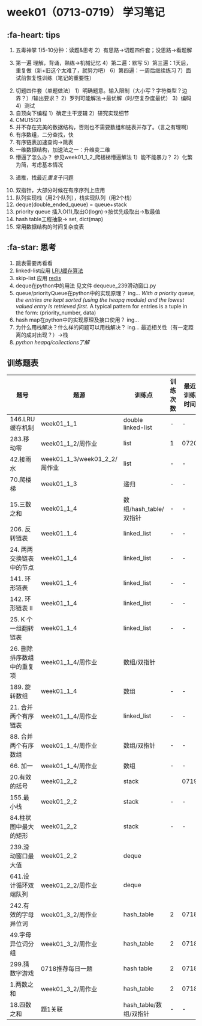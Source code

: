 # week01（0713-0719） 学习笔记
## :fa-heart: tips
1. 五毒神掌
  1)5-10分钟：读题&思考
  2）有思路->切题四件套；没思路->看题解
  3) 第一遍 理解，背诵，熟练->机械记忆 
  4）第二遍：默写
  5）第三遍：1天后，重复做（新+旧这个太难了，就努力吧）
  6）第四遍：一周后继续练习
  7）面试前恢复性训练（笔记的重要性）
2. 切题四件套（单题做法）
  1）明确题意。输入限制（大小写？字符类型？边界？）/输出要求？
  2）罗列可能解法->最优解（时/空复杂度最优）
  3）编码
  4）测试
3. 自顶向下编程
  1）确定主干逻辑
  2）研究实现细节
4. CMU15121
5. 并不存在完美的数据结构，否则也不需要数组和链表并存了。（言之有理啊）
6. 有序数组，二分查找，快
7. 有序链表加速查询->跳表
8. 一维数据结构，加速法之一：升维变二维
9. 懵逼了怎么办？ 参见week01_1_2_爬楼梯懵逼解法
  1）能不能暴力？
  2）化繁为简，考虑基本情况
  3) 递推，找最近*重复*子问题
10. 双指针，大部分时候在有序序列上应用
11. 队列实现栈（用2个队列），栈实现队列（用2个栈）
12. deque(double_ended_queue) = queue+stack
13. priority queue 插入O(1),取出O(logn)->按优先级取出->取最值
14. hash table工程抽象-> set, dict(map)
15. 常用数据结构的时间复杂度表

##  :fa-star: 思考
1. 跳表需要再看看
2. linked-list应用 [LRU缓存算法](https://www.jianshu.com/p/b1ab4a170c3c) 
3. skip-list 应用 [redis](https://www.zhihu.com/question/20202931)
4. deque在python中的用法
见文件 dequeue_239滑动窗口.py
5. queue/priorityQueue在python中的实现原理？
ing...
*With a priority queue, the entries are kept sorted (using the heapq module) and the lowest valued entry is retrieved first.*
A typical pattern for entries is a tuple in the form: (priority_number, data)
6. hash map在python中的实现原理及接口使用？
ing...
7. 为什么用栈解决？什么样的问题可以用栈解决？
ing...
最近相关性（有一定距离的成对出现？）->栈
8. *python heapq/collections了解*
## 训练题表

| 题号 |题源| 训练点 | 训练次数  |最近训练时间|
| --------   |------ | ----- | ----  |----|
|146.LRU缓存机制|week01_1_1|double linked-list|-|-|
|283.移动零|week01_1_2/周作业|list|1|0720|
|42.接雨水|week01_1_3/week01_2_2/周作业|list|-|-|
|70.爬楼梯|week01_1_3|递归|-|-|
|15.三数之和|week01_1_4|数组/hash_table/双指针|-|-|
|206. 反转链表|week01_1_4|linked_list|-|-|
|24. 两两交换链表中的节点|week01_1_4|linked_list|-|-|
|141. 环形链表|week01_1_4|linked_list|-|-|
|142. 环形链表 II|week01_1_4|linked_list|-|-|
|25. K 个一组翻转链表|week01_1_4|linked_list|-|-|
|26. 删除排序数组中的重复项|week01_1_4/周作业|数组/双指针|||
|189. 旋转数组|week01_1_4|数组|-|-|
|21. 合并两个有序链表|week01_1_4/周作业|linked_list|-|-|
|88. 合并两个有序数组|week01_1_4/周作业|数组/双指针|-|-|
|66. 加一|week01_1_4/周作业|数组|-|-|
|20.有效的括号|week01_2_2|stack||0719|
|155.最小栈|week01_2_2|stack|-|-|
|84.柱状图中最大的矩形|week01_2_2|stack|-|-|
|239.滑动窗口最大值|week01_2_2|deque|||
|641.设计循环双端队列|week01_2_2/周作业|deque|||
| 242.有效的字母异位词|week01_3_2/周作业|hash_table|2|0718|
| 49.字母异位词分组|week01_3_2/周作业 |hash_table|2|0718|
| 299.猜数字游戏 |0718推荐每日一题|hash table|2|0718|
| 1.两数之和|week01_3_2/周作业 | hash_table | 2 |0718|
| 18.四数之和|题1关联 | hash_table/数组/双指针| - |-|
